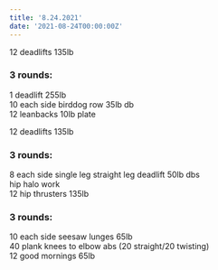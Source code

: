 ```yaml
---
title: '8.24.2021'
date: '2021-08-24T00:00:00Z'
---
```


12 deadlifts 135lb   

### 3 rounds:  
1 deadlift 255lb              
10 each side birddog row 35lb db     
12 leanbacks 10lb plate  

12 deadlifts 135lb    
  
### 3 rounds:  
8 each side single leg straight leg deadlift 50lb dbs         
hip halo work    
12 hip thrusters 135lb              

### 3 rounds:  
10 each side seesaw lunges 65lb   
40 plank knees to elbow abs (20 straight/20 twisting)    
12 good mornings 65lb     